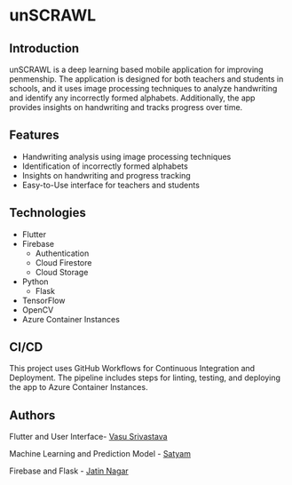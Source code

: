 # unSCRAWL

## Introduction

unSCRAWL is a deep learning based mobile application for improving penmenship. The application is designed for both teachers and students in schools, and it uses image processing techniques to analyze handwriting and identify any incorrectly formed alphabets. Additionally, the app provides insights on handwriting and tracks progress over time.

## Features

-   Handwriting analysis using image processing techniques
-   Identification of incorrectly formed alphabets
-   Insights on handwriting and progress tracking
-   Easy-to-Use interface for teachers and students

## Technologies

-   Flutter
-   Firebase
    -   Authentication
    -   Cloud Firestore
    -   Cloud Storage
-   Python
    -   Flask
-   TensorFlow
-   OpenCV
-   Azure Container Instances

## CI/CD

This project uses GitHub Workflows for Continuous Integration and Deployment. The pipeline includes steps for linting, testing, and deploying the app to Azure Container Instances.

## Authors

Flutter and User Interface- [Vasu Srivastava](https://github.com/vasusrivastava43)

Machine Learning and Prediction Model - [Satyam](https://github.com/Satyam-79)

Firebase and Flask - [Jatin Nagar](https://github.com/itsjatinnagar)
